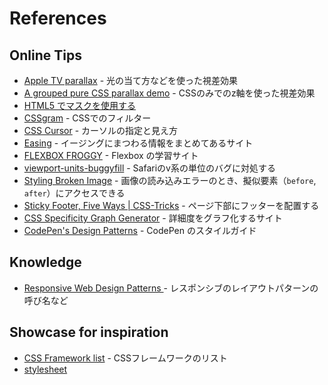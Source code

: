 # References
## Online Tips
- [Apple TV parallax](http://designmodo.com/apple-tv-effect/) - 光の当て方などを使った視差効果
- [A grouped pure CSS parallax demo](http://keithclark.co.uk/articles/pure-css-parallax-websites/demo3/) - CSSのみでのz軸を使った視差効果
- [HTML5 でマスクを使用する](https://support.google.com/richmedia/answer/6286751?hl=ja)
- [CSSgram](https://github.com/una/CSSgram) - CSSでのフィルター
- [CSS Cursor](http://css-cursor.techstream.org/) - カーソルの指定と見え方
- [Easing](http://robertpenner.com/easing/) - イージングにまつわる情報をまとめてあるサイト
- [FLEXBOX FROGGY](http://flexboxfroggy.com/) - Flexbox の学習サイト
- [viewport-units-buggyfill](https://github.com/rodneyrehm/viewport-units-buggyfill) - Safariのv系の単位のバグに対処する
- [Styling Broken Image](http://bitsofco.de/styling-broken-images/) - 画像の読み込みエラーのとき、擬似要素（`before`, `after`）にアクセスできる
- [Sticky Footer, Five Ways
 | CSS-Tricks](https://css-tricks.com/couple-takes-sticky-footer/) - ページ下部にフッターを配置する
- [CSS Specificity Graph Generator](https://jonassebastianohlsson.com/specificity-graph/) - 詳細度をグラフ化するサイト
- [CodePen's Design Patterns](http://codepen.io/guide) - CodePen のスタイルガイド

## Knowledge
- [Responsive Web Design Patterns
](https://developers.google.com/web/fundamentals/design-and-ui/responsive/patterns/?hl=ja) - レスポンシブのレイアウトパターンの呼び名など

## Showcase for inspiration
- [CSS Framework list](https://gist.github.com/kesuiket/edd918a55cf0154953a9) - CSSフレームワークのリスト
- [stylesheet](https://stylesheets.co/)

